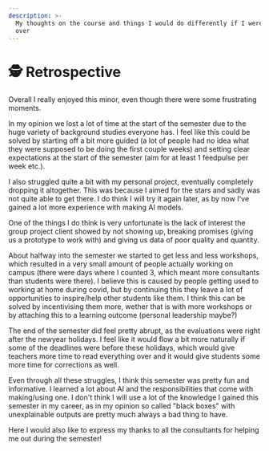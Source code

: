 ```yaml
---
description: >-
  My thoughts on the course and things I would do differently if I were to do it
  over
---
```


# 🕵 Retrospective

Overall I really enjoyed this minor, even though there were some frustrating moments.

In my opinion we lost a lot of time at the start of the semester due to the huge variety of background studies everyone has. I feel like this could be solved by starting off a bit more guided (a lot of people had no idea what they were supposed to be doing the first couple weeks) and setting clear expectations at the start of the semester (aim for at least 1 feedpulse per week etc.).

I also struggled quite a bit with my personal project, eventually completely dropping it altogether. This was because I aimed for the stars and sadly was not quite able to get there. I do think I will try it again later, as by now I've gained a lot more experience with making AI models.&#x20;

One of the things I do think is very unfortunate is the lack of interest the group project client showed by not showing up, breaking promises (giving us a prototype to work with) and giving us data of poor quality and quantity.

About halfway into the semester we started to get less and less workshops, which resulted in a very small amount of people actually working on campus (there were days where I counted 3, which meant more consultants than students were there). I believe this is caused by people getting used to working at home during covid, but by continuing this they leave a lot of opportunities to inspire/help other students like them. I think this can be solved by incentivising them more, wether that is with more workshops or by attaching this to a learning outcome (personal leadership maybe?)

The end of the semester did feel pretty abrupt, as the evaluations were right after the newyear holidays. I feel like it would flow a bit more naturally if some of the deadlines were before these holidays, which would give teachers more time to read everything over and it would give students some more time for corrections as well.

Even through all these struggles, I think this semester was pretty fun and informative. I learned a lot about AI and the responsibilities that come with making/using one. I don't think I will use a lot of the knowledge I gained this semester in my career, as in my opinion so called "black boxes" with unexplainable outputs are pretty much always a bad thing to have.

Here I would also like to express my thanks to all the consultants for helping me out during the semester!
